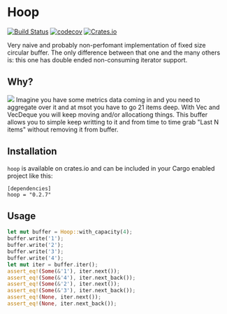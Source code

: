  # Hoop
[![Build Status](https://travis-ci.org/Inner-Heaven/libwhisper-rs.svg?branch=master)](https://travis-ci.org/andoriyu/hoop)
[![codecov](https://codecov.io/gh/Inner-Heaven/libwhisper-rs/branch/master/graph/badge.svg)](https://codecov.io/gh/andoriyu/hoop)
[![Crates.io](https://img.shields.io/crates/v/libwhisper.svg)](https://crates.io/crates/hoop)

 Very naive and probably non-perfomant implementation of fixed size circular buffer. The only difference between that one and the many others is:
 this one has double ended non-consuming iterator support.

## Why?
![](http://i0.kym-cdn.com/entries/icons/facebook/000/022/978/yNlQWRM.jpg)
Imagine you have some metrics data coming in and you need to aggregate over it and at msot you have to go 21 items deep. With Vec and VecDeque you will keep moving and/or allocationg things. This buffer allows you to simple keep writting to it and from time to time grab "Last N items" without removing it from buffer.

## Installation
`hoop` is available on crates.io and can be included in your Cargo enabled project like this:

```
[dependencies]
hoop = "0.2.7"
```

## Usage
 ```rust
 let mut buffer = Hoop::with_capacity(4);
 buffer.write('1');
 buffer.write('2');
 buffer.write('3');
 buffer.write('4');
 let mut iter = buffer.iter();
 assert_eq!(Some(&'1'), iter.next());
 assert_eq!(Some(&'4'), iter.next_back());
 assert_eq!(Some(&'2'), iter.next());
 assert_eq!(Some(&'3'), iter.next_back());
 assert_eq!(None, iter.next());
 assert_eq!(None, iter.next_back());
 ```

